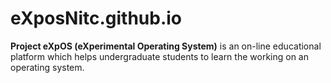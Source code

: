 eXposNitc.github.io
===================

**Project eXpOS (eXperimental Operating System)** is an on-line educational platform which helps undergraduate students to learn the working on an operating system.